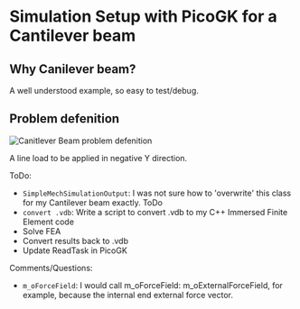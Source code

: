 # Simulation Setup with PicoGK for a Cantilever beam

## Why Canilever beam?

A well understood example, so easy to test/debug.

## Problem defenition

![Canitlever Beam problem defenition](Documentation/CantileverPD.png)

A line load to be applied in negative Y direction.

ToDo:
- `SimpleMechSimulationOutput`: I was not sure how to 'overwrite' this class for my Cantilever beam exactly. ToDo
- `convert .vdb`: Write a script to convert .vdb to my C++ Immersed Finite Element code
- Solve FEA
- Convert results back to .vdb
- Update ReadTask in PicoGK

Comments/Questions:
- `m_oForceField`: I would call m_oForceField: m_oExternalForceField, for example, because the internal end external force vector.
       
